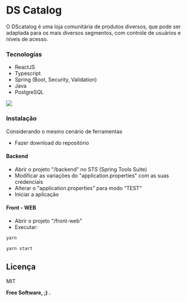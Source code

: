 # DS Catalog
O DScatalog é uma loja comunitária de produtos diversos, que pode ser adaptada para os mais diversos segmentos, com controle de usuários e níveis de acesso.

### Tecnologías
- ReactJS
- Typescript
- Spring (Boot, Security, Validation)
- Java
- PostgreSQL

![](https://i.imgur.com/4Y7Bgbf.png)

### Instalação
Considerando o mesmo cenário de ferramentas
- Fazer download do repositório

#### Backend
- Abrir o projeto "/backend" no STS (Spring Tools Suite)
- Modificar as variações do "application.properties" com as suas credenciais
- Alterar o "application.properties" para modo "TEST"
- Iniciar a aplicação

#### Front - WEB
- Abrir o projeto "/front-web"
- Executar:
```sh 
yarn 

yarn start
```

Licença
----

MIT

**Free Software, ;) .**
